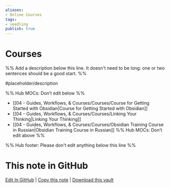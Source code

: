 ```yaml
---
aliases: 
- Online Courses
tags: 
- seedling
publish: true
---
```


#  Courses

%% Add a description below this line. It doesn't need to be long: one or two sentences should be a good start. %%

#placeholder/description 

%% Hub MOCs: Don’t edit below  %%
-  [[04 - Guides, Workflows, & Courses/Courses/Course for Getting Started with Obsidian|Course for Getting Started with Obsidian]]
-  [[04 - Guides, Workflows, & Courses/Courses/Linking Your Thinking|Linking Your Thinking]]
-  [[04 - Guides, Workflows, & Courses/Courses/Obsidian Training Course in Russian|Obsidian Training Course in Russian]]
%% Hub MOCs: Don’t edit above  %%

%% Hub footer: Please don't edit anything below this line %%

# This note in GitHub

<span class="git-footer">[Edit In GitHub](https://github.dev/obsidian-community/obsidian-hub/blob/main/04%20-%20Guides%2C%20Workflows%2C%20%26%20Courses/Courses/%F0%9F%97%82%EF%B8%8F%20Courses.md "git-hub-edit-note") | [Copy this note](https://raw.githubusercontent.com/obsidian-community/obsidian-hub/main/04%20-%20Guides%2C%20Workflows%2C%20%26%20Courses/Courses/%F0%9F%97%82%EF%B8%8F%20Courses.md "git-hub-copy-note") | [Download this vault](https://github.com/obsidian-community/obsidian-hub/archive/refs/heads/main.zip "git-hub-download-vault") </span>

